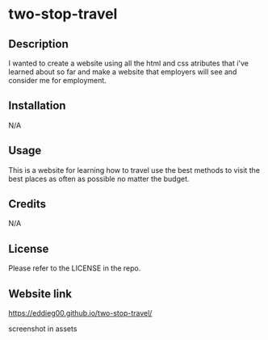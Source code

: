 # two-stop-travel

## Description

I wanted to create a website using all the html and css atributes that i've learned about so far and make a website that employers will see and consider me for employment. 


## Installation

N/A

## Usage

This is a website for learning how to travel use the best methods to visit the best places as often as possible no matter the budget.



## Credits

N/A

## License

Please refer to the LICENSE in the repo.

## Website link
https://eddieg00.github.io/two-stop-travel/

screenshot in assets